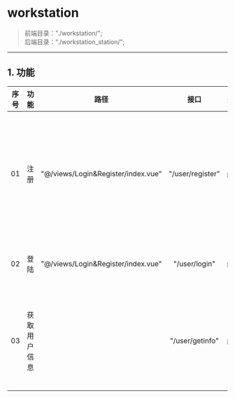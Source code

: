 # workstation
> 前端目录："./workstation/";<br>
> 后端目录："./workstation_station/";<br>
---
## 1. 功能
| 序号 | 功能 | 路径 | 接口 | 类型 | 参数 | 返回 | 完成 |
|:----:|:----:|:----:|:----:|:----:|:----:|:----:|:----:|
| 01 | 注册 | "@/views/Login&Register/index.vue" | "/user/register" | post | {<br>user_username: string;<br>user_password: string;<br>user_realname: string;<br>user_avatar: string;<br>user_unit: string;<br>user_department: string;<br>user_permission;<br>} | {<br>token: string;<br>user_id: string;<br>} | 前端√<br>后端√ |
| 02 | 登陆 | "@/views/Login&Register/index.vue" | "/user/login" | post | {<br>user_username: string;<br>user_password: string;<br>} | {<br>token: string;<br>user_id: string;<br>} | 前端√<br>后端√ |
| 03 | 获取用户信息 |  | "/user/getinfo" | post | {<br>user_id: string;<br>} | {<br>user_username: string;<br>user_realname: string;<br>user_avatar: string;<br>user_unit: string;<br>user_department: string;<br>} | {<br>token: string;<br>user_id: string;<br>} | 前端√<br>后端√ |
